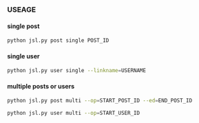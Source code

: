 ### USEAGE

#### single post
```bash
python jsl.py post single POST_ID
```

#### single user
```bash
python jsl.py user single --linkname=USERNAME
```

#### multiple posts or users
```bash
python jsl.py post multi --op=START_POST_ID --ed=END_POST_ID
```
```bash
python jsl.py user multi --op=START_USER_ID
```